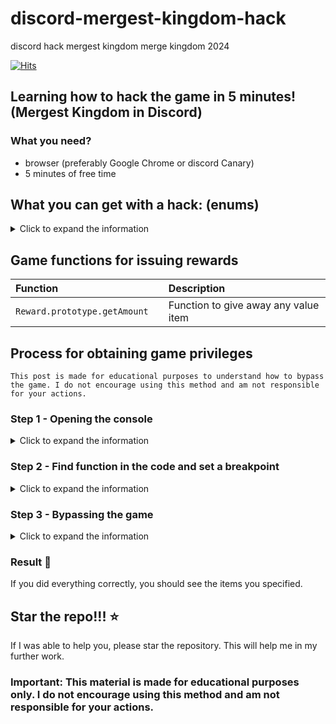 # discord-mergest-kingdom-hack
discord hack mergest kingdom merge kingdom 2024

[![Hits](https://hits.sh/github.com/NotMeCJ/discord-mergest-kingdom-hack.svg?color=cc1111)](https://hits.sh/github.com/NotMeCJ/discord-mergest-kingdom-hack/)

## Learning how to hack the game in 5 minutes! (Mergest Kingdom in Discord)

### What you need?
- browser (preferably Google Chrome or discord Canary)
- 5 minutes of free time 
 
 
## What you can get with a hack: (enums)
<details> 
  <summary>Click to expand the information</summary>
 
| Parameter |   Is reward   | Description                |
| :-------- | :------- | :------------------------- |
| `coins` | True | Yellow coins |
| `rubies` | True | Purple gems |
| `wands` | True | Keys to discover new worlds |
| `energy` | True | Energy for activities |
</details>
 
## Game functions for issuing rewards
 
| Function |    | Description                               |
| :-------- | :----- |:------------------------------------------|
| `Reward.prototype.getAmount`      | | Function to give away any value item       |

## Process for obtaining game privileges
```
This post is made for educational purposes to understand how to bypass the game. I do not encourage using this method and am not responsible for your actions.
```
 
### Step 1 - Opening the console
<details>
  <summary>Click to expand the information</summary>
 
1) Join any voice channel and start the activity
2) Open the browser console `(F12, Ctrl+Shift+I or Cmd+Opt+I)`
3) Go to the `Console` tab
 
</details>

### Step 2 - Find function in the code and set a breakpoint
<details>
  <summary>Click to expand the information</summary>
 
1) Find the file `game-vX.X.X.js` and open it
![{DA292A78-1B77-4188-931E-B0B61ABA0491}](https://github.com/user-attachments/assets/51db9c34-0d74-460f-bb0c-89f9160d34e0)

 2) Press `Ctrl+F` and search the function `Reward.prototype.getAmount`
Now the function has been obfuscated so you need to find like `Reward.prototype.getAmount`
Notice the + 'd' function that remains here.

3) Click to the left on the gray line to place a breakpoint
 
   ![{F35CF60C-3AA9-42FF-8FF2-84864B2A9A98}](https://github.com/user-attachments/assets/41faa0a8-d623-4936-9c9c-5540398e0ce7)

 
</details>
 
### Step 3 - Bypassing the game
<details>
  <summary>Click to expand the information</summary>
 
1) Find any resource on the map
 
   ![{91C5614D-ED4F-4AAF-9C16-416C293BE868}](https://github.com/user-attachments/assets/64fba069-a51e-44ae-817d-4758f9291372)

2) Click on it and you will see information in the `Scope` window
   ![{23B0E4DF-ADF2-4FF9-8A57-0BDC09899F0A}](https://github.com/user-attachments/assets/610f253a-9a8a-4ad7-8a66-368b4bfdf946)

4) Click on the triangles where it says `this` and go to `values`
   ![{593B065C-88AA-4446-924D-714E33F71CD4}](https://github.com/user-attachments/assets/5d221159-5edf-4628-9386-358d96c14b42)
5) ^ In the `value` field, enter the value you want to issue
6) Press 1 and then 2 in sequence
   ![{30DFAA8F-F7FA-45D6-8000-6CF4ABD77033}](https://github.com/user-attachments/assets/bcab62fe-7657-465e-a9d1-8e71c6efb011)

7) Watch as the items start being issued
 
</details>


### Result 🎉
 
If you did everything correctly, you should see the items you specified.
 
## Star the repo!!! ⭐
 
If I was able to help you, please star the repository. This will help me in my further work.
 
<h3> Important: This material is made for educational purposes only. I do not encourage using this method and am not responsible for your actions. </h3>
